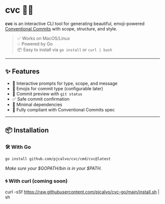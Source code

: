 # cvc 📝✨

**cvc** is an interactive CLI tool for generating beautiful, emoji-powered [Conventional Commits](https://www.conventionalcommits.org/en/v1.0.0/) with scope, structure, and style.

> ✅ Works on MacOS/Linux  
> 💡 Powered by Go  
> 📦 Easy to install via `go install` or `curl | bash`

---

## ✨ Features

- 🧠 Interactive prompts for type, scope, and message
- 🎨 Emojis for commit type (configurable later)
- 💬 Commit preview with `git status`
- ✅ Safe commit confirmation
- 🔧 Minimal dependencies
- 📄 Fully compliant with Conventional Commits spec

---

## 📦 Installation

### 🛠️ With Go

```sh
go install github.com/pjcalvo/cvc/cmd/cvc@latest
```

_Make sure your $GOPATH/bin is in your $PATH._

### 🌀 With curl (coming soon) 

curl -sSf https://raw.githubusercontent.com/pjcalvo/cvc-go/main/install.sh | sh